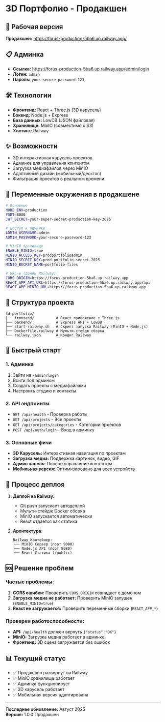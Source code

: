 # 3D Портфолио - Продакшен

## 🚀 Рабочая версия
**Продакшен:** https://forus-production-5ba6.up.railway.app/

## 📋 Админка
- **Ссылка:** https://forus-production-5ba6.up.railway.app/admin/login
- **Логин:** `admin`
- **Пароль:** `your-secure-password-123`

## 🛠 Технологии
- **Фронтенд:** React + Three.js (3D карусель)
- **Бэкенд:** Node.js + Express
- **База данных:** LowDB (JSON файловая)
- **Хранилище:** MinIO (совместимо с S3)
- **Хостинг:** Railway

## ✨ Возможности
- 3D интерактивная карусель проектов
- Админка для управления контентом
- Загрузка медиафайлов через MinIO
- Адаптивный дизайн (мобильный/десктоп)
- Фильтрация проектов в реальном времени

## 🔧 Переменные окружения в продакшене

```bash
# Основные
NODE_ENV=production
PORT=8080
JWT_SECRET=your-super-secret-production-key-2025

# Доступ к админке
ADMIN_USERNAME=admin
ADMIN_PASSWORD=your-secure-password-123

# MinIO хранилище
ENABLE_MINIO=true
MINIO_ACCESS_KEY=prodportfolioadmin
MINIO_SECRET_KEY=prod-portfolio-secret-2025
MINIO_BUCKET_NAME=portfolio-files

# URL-ы (домен Railway)
CORS_ORIGIN=https://forus-production-5ba6.up.railway.app
REACT_APP_API_URL=https://forus-production-5ba6.up.railway.app/api
REACT_APP_MINIO_URL=https://forus-production-5ba6.up.railway.app
```

## 📁 Структура проекта
```
3d-portfolio/
├── frontend/          # React приложение с Three.js
├── backend/           # Express API + LowDB
├── start-railway.sh   # Скрипт запуска Railway (MinIO + Node.js)
├── Dockerfile.railway # Мульти-стейдж сборка
└── railway.json       # Конфиг Railway
```

## 🚀 Быстрый старт

### 1. Админка
1. Зайти на `/admin/login`
2. Войти под админом
3. Создать проекты с медиафайлами
4. Настроить студию и контакты

### 2. API эндпоинты
- `GET /api/health` - Проверка работы
- `GET /api/projects` - Все проекты
- `GET /api/projects/categories` - Категории проектов
- `POST /api/auth/login` - Вход в админку

### 3. Основные фичи
- **3D Карусель:** Интерактивная навигация по проектам
- **Загрузка медиа:** Поддержка картинок, видео, GIF
- **Админ панель:** Полное управление контентом
- **Мобильная версия:** Оптимизировано для всех устройств

## 🔄 Процесс деплоя

1. **Деплой на Railway:**
   - Git push запускает автодеплой
   - Мульти-стейдж Docker сборка
   - MinIO запускается автоматически
   - React отдается как статика

2. **Архитектура:**
   ```
   Railway Контейнер:
   ├── MinIO Сервер (порт 9000)
   ├── Node.js API (порт 8080)
   └── React Статика (/public)
   ```

## 🆘 Решение проблем

### Частые проблемы:
1. **CORS ошибки:** Проверить `CORS_ORIGIN` совпадает с доменом
2. **Загрузка медиа не работает:** Проверить MinIO запущен (`ENABLE_MINIO=true`)
3. **React не загружается:** Проверить переменные сборки (`REACT_APP_*`)

### Проверки работоспособности:
- **API:** `/api/health` должен вернуть `{"status":"OK"}`
- **MinIO:** Загрузка медиа работает в админке
- **Фронтенд:** 3D сцена загружается без ошибок

## 📊 Текущий статус
- ✅ Продакшен развернут на Railway
- ✅ MinIO хранилище работает
- ✅ Админка функционирует
- ✅ 3D карусель работает
- ✅ Мобильная версия адаптирована

---

**Последнее обновление:** Август 2025  
**Версия:** 1.0.0 Продакшен